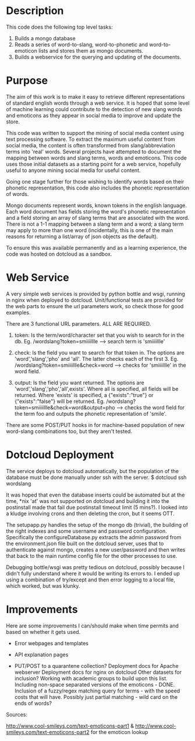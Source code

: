 Description
===========
This code does the following top level tasks:
1. Builds a mongo database
2. Reads a series of word-to-slang, word-to-phonetic and word-to-emoticon lists and stores them as mongo documents.
3. Builds a webservice for the querying and updating of the documents.

Purpose
=======

The aim of this work is to make it easy to retrieve different representations of standard english words through a web service.
It is hoped that some level of machine learning could contribute to the detection of new slang words and emoticons as they
appear in social media to improve and update the store.

This code was written to support the mining of social media content using text processing software. To extract the 
maximum useful content from social media, the content is often transformed from slang/abbreviation
terms into 'real' words. Several projects have attempted to document the mapping between words and slang terms, words
and emoticons. This code uses those initial datasets as a starting point for a web service, hopefully useful to 
anyone mining social media for useful content.

Going one stage further for those wishing to identify words based on their phonetic representation, this code
also includes the phonetic representation of words.

Mongo documents represent words, known tokens in the english language. Each word document has fields storing the word's
phonetic representation and a field storing an array of slang terms that are associated with the word. There is not a 1-1
mapping between a slang term and a word; a slang term may apply to more than one word (incidentally, this is one of the
main reasons for returning a list/array of json objects as the default). 

To ensure this was available permanently and as a learning experience, the code was hosted on dotcloud as a sandbox.

Web Service
============
A very simple web services is provided by python bottle and wsgi, running in nginx when deployed to dotcloud. 
Unit/functional tests are provided for the web parts to ensure the url parameters work, so check those for good examples.

There are 3 functional URL parameters. ALL ARE REQUIRED.

1. token: Is the term/word/character set that you wish to search for in the db.
		  Eg. /wordslang?token=smiiiillle 			--> search term is 'smiiiillle'

2. check: Is the field you want to search for that token in. The options are 'word','slang','pho' and 'all'. The latter checks each of the first 3.
		  Eg. /wordslang?token=smiiiillle&check=word	--> checks for 'smiiiillle' in the word field.
		   
3. output: Is the field you want returned. The options are 'word','slang','pho','all',exists'. Where all is specified, all fields will be returned.
		   Where 'exists' is specified, a {"exists":"true"} or {"exists":"false"} will be returned.
		   Eg. /wordslang?token=smiiiillle&check=word&output=pho		--> checks the word field for the term foo and outputs the phonetic representation of 'smile'.
		   
There are some POST/PUT hooks in for machine-based population of new word-slang combinations too, but they aren't tested.


Dotcloud Deployment
===================

The service deploys to dotcloud automatically, but the population of the database must be done manually under ssh with the server.
$ dotcloud ssh wordslang

It was hoped that even the database inserts could be automated but at the time, *nix 'at' was not supported on dotcloud and building it into the
postinstall made that fail due postinstall timeout limit (5 mins?). I looked into a kludge involving crons and then deleting the cron, but it
seems OTT.

The setupapp.py handles the setup of the mongo db (trivial), the building of the right indexes and some username and password configuration.
Specifically the configureDatabase.py extracts the admin password from the environment.json file built on the dotcloud server, uses that 
to authenticate against mongo, creates a new user/password and then writes that back to the main runtime config file for the other processes
to use.

Debugging bottle/wsgi was pretty tedious on dotcloud, possibly because I didn't fully understand where it would be writing its errors to.
I ended up using a combination of try/except and then error logging to a local file, which worked, but was klunky. 


Improvements
============
Here are some improvements I can/should make when time permits and based on whether it gets used.

- Error webpages and templates
- API explanation pages

- PUT/POST to a quarantene collection?
Deployment docs for Apache webserver
Deployment docs for nginx on dotcloud
Other datasets for inclusion?
Working with academic groups to build upon this list.
Including non-space separated versions of the emoticons - DONE.
Inclusion of a fuzzy/regex matching query for terms - with the speed costs that will have. Possibly just partial matching - wild card on the ends of words? 

Sources:

http://www.cool-smileys.com/text-emoticons-part1 & http://www.cool-smileys.com/text-emoticons-part2 for the emoticon lookup
